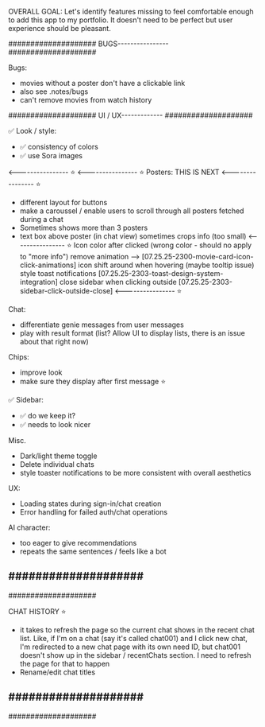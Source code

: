 OVERALL GOAL:
Let's identify features missing to feel comfortable enough to add this app to my portfolio.
It doesn't need to be perfect but user experience should be pleasant.


####################
BUGS----------------
####################

Bugs:
- movies without a poster don't have a clickable link
- also see .notes/bugs
- can't remove movies from watch history

####################
UI / UX-------------
####################

✅ Look / style:
- ✅ consistency of colors 
- ✅ use Sora images

<---------------- ⭐️
<---------------- ⭐️
Posters: THIS IS NEXT <---------------- ⭐️
- different layout for buttons
- make a caroussel / enable users to scroll through all posters fetched during a chat
- Sometimes shows more than 3 posters
- text box above poster (in chat view) sometimes crops info (too small)
<---------------- ⭐️
Icon color after clicked (wrong color - should no apply to "more info") remove animation --> [07.25.25-2300-movie-card-icon-click-animations]
icon shift around when hovering (maybe tooltip issue)
style toast notifications [07.25.25-2303-toast-design-system-integration]
close sidebar when clicking outside [07.25.25-2303-sidebar-click-outside-close]
<---------------- ⭐️
 
Chat:
- differentiate genie messages from user messages
- play with result format (list? Allow UI to display lists, there is an issue about that right now)

Chips:
- improve look
- make sure they display after first message ⭐️

✅ Sidebar:
- ✅ do we keep it?
- ✅ needs to look nicer

Misc.
- Dark/light theme toggle
- Delete individual chats
- style toaster notifications to be more consistent with overall aesthetics

UX:
- Loading states during sign-in/chat creation
- Error handling for failed auth/chat operations

AI character:
- too eager to give recommendations
- repeats the same sentences / feels like a bot

####################
--------------------
####################

CHAT HISTORY ⭐️
- it takes to refresh the page so the current chat shows in the recent chat list. Like, if I'm on a chat (say it's called chat001) and I click new chat, I'm redirected to a new chat page with its own need ID, but chat001 doesn't show up in the sidebar / recentChats section. I need to refresh the page for that to happen
- Rename/edit chat titles

####################
--------------------
####################